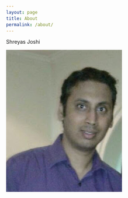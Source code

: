 ```yaml
---
layout: page
title: About
permalink: /about/
---
```


Shreyas Joshi

<img src="/assets/img/About_Pic.jpg" alt="About Pic">

